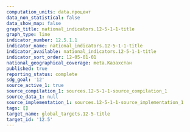 ```yaml
---
computation_units: data.процент
data_non_statistical: false
data_show_map: false
graph_title: national_indicators.12-5-1-1-title
graph_type: line
indicator_number: 12.5.1.1
indicator_name: national_indicators.12-5-1-1-title
indicator_available: national_indicators.12-5-1-1-title
indicator_sort_order: 12-05-01-01
national_geographical_coverage: meta.Казахстан
published: true
reporting_status: complete
sdg_goal: '12'
source_active_1: true
source_compilation_1: sources.12-5-1-1-source_compilation_1
source_data_1: null
source_implementation_1: sources.12-5-1-1-source_implementation_1
tags: []
target_name: global_targets.12-5-title
target_id: '12.5'
---
```

